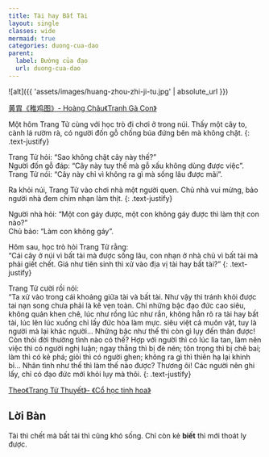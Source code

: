```yaml
---
title: Tài hay Bất Tài
layout: single
classes: wide
mermaid: true
categories: duong-cua-dao
parent:
  label: Đường của đạo
  url: duong-cua-dao
---
```


![alt]({{ 'assets/images/huang-zhou-zhi-ji-tu.jpg' | absolute_url }})
> <cite>
<a target="_blank" href="https://www.invaluable.com/artist/huang-zhou-64t7i7xo0r/sold-at-auction-prices/?page=8&srsltid=AfmBOop1KkyqCyGcGhZdYkA_V87kVBtl0O_tu-wCBkCOhj5weHffOJpk">
黄胄《稚鸡图》- Hoàng Châu《Tranh Gà Con》
</a>
</cite>

Một hôm Trang Tử cùng với học trò đi chơi ở trong núi. Thấy một cây to, cành lá rườm rà, có người đốn gỗ chống búa đứng bên mà không chặt.
{: .text-justify}

Trang Tử hỏi: “Sao không chặt cây này thế?”\
Người đốn gỗ đáp: “Cây này tuy thế mà gỗ xấu không dùng được việc”.\
Trang Tử nói: “Cây này chỉ vì không ra gì mà sống lâu được mãi”.

Ra khỏi núi, Trang Tử vào chơi nhà một người quen. Chủ nhà vui mừng, bảo người nhà đem chim nhạn làm thịt.
{: .text-justify}

Người nhà hỏi: “Một con gáy được, một con không gáy được thì làm thịt con nào?”\
Chủ bảo: “Làm con không gáy”.

Hôm sau, học trò hỏi Trang Tử rằng:\
“Cái cây ở núi vì bất tài mà được sống lâu, con nhạn ở nhà chủ vì bất tài mà phải giết chết. 
Giá như tiên sinh thì xử vào địa vị tài hay bất tài?”
{: .text-justify}

Trang Tử cười rồi nói:\
“Ta xử vào trong cái khoảng giữa tài và bất tài. Như vậy thì tránh khỏi được tai nạn song chưa phải là kế vẹn toàn. Chỉ những bậc đạo đức cao siêu, không quản khen chê, lúc như rồng lúc như rắn, không hẳn rõ ra tài hay bất tài, lúc lên lúc xuống chỉ lấy đức hòa làm mực. siêu việt cả muôn vật, tuy là người mà lại khác người… Những bậc như thế thì còn gì lụy đến thân được! Còn thói đời thường tình nào có thế? Hợp với người thì có lúc lìa tan, làm nên việc thì có người nghị luận; ngay thẳng thì bị đè nén; tôn trọng thì bị chê bai; làm thì có kẻ phá; giỏi thì có người ghen; không ra gì thì thiên hạ lại khinh bỉ… Nhân tình như thế thì làm thế nào được? Thương ôi! Các người nên ghi lấy, chỉ có đạo đức mới khỏi lụy mà thôi.
{: .text-justify}

> <cite>
<a target="_blank" href="https://omegaplus.vn/san-pham/co-hoc-tinh-hoa/">Theo《Trang Tử Thuyết》- 《Cổ học tinh hoa》</a>
</cite>

## Lời Bàn
Tài thì chết mà bất tài thì cũng khó sống. Chỉ còn kẻ **biết** thì mới thoát ly được.